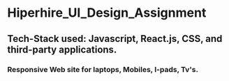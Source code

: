 # Hiperhire_UI_Design_Assignment
## Tech-Stack used: Javascript, React.js, CSS, and third-party applications.
### Responsive Web site for laptops, Mobiles, I-pads, Tv's.


